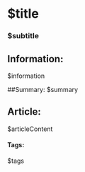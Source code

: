 # $title
### $subtitle

## Information:
$information

##Summary:
$summary

## Article:
$articleContent

#### Tags:
$tags
